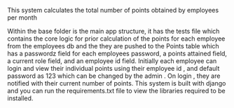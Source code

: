 This system calculates the total number of points obtained by employees per month

Within the base folder is the main app structure, it has the tests file which contains the core logic for prior calculation of the points for each employee from the employees db and the they are pushed to the Points table which has a passwordz field for each employees password, a points attained field, a current role field, and an employee id field. Initially each employee can login and view their individual points using their employee id , and default password as 123 which can be changed by the admin . On login , they are notified with their current number of points.
This system is built with django and you can run the requirements.txt file to view the libraries required to be installed.